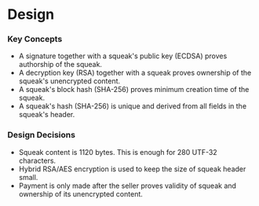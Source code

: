 # Design

### Key Concepts

* A signature together with a squeak's public key (ECDSA) proves authorship of the squeak.
* A decryption key (RSA) together with a squeak proves ownership of the squeak's unencrypted content.
* A squeak's block hash (SHA-256) proves minimum creation time of the squeak.
* A squeak's hash (SHA-256) is unique and derived from all fields in the squeak's header.

### Design Decisions

* Squeak content is 1120 bytes. This is enough for 280 UTF-32 characters.
* Hybrid RSA/AES encryption is used to keep the size of squeak header small.
* Payment is only made after the seller proves validity of squeak and ownership of its unencrypted content.
